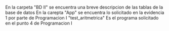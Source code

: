 En la carpeta "BD II" se encuentra una breve descripcion de las tablas de la base de datos
En la carepta "App" se encuentra lo solicitado en la evidencia 1 por parte de Programacion I 
"test_aritmetrica" Es el programa solicitado en el punto 4 de Programacion I

